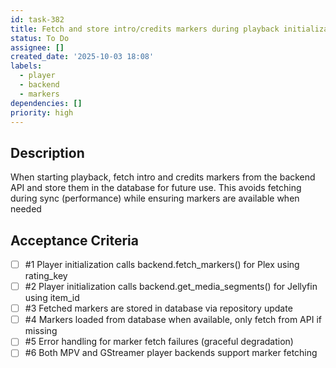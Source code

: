 ```yaml
---
id: task-382
title: Fetch and store intro/credits markers during playback initialization
status: To Do
assignee: []
created_date: '2025-10-03 18:08'
labels:
  - player
  - backend
  - markers
dependencies: []
priority: high
---
```


## Description

When starting playback, fetch intro and credits markers from the backend API and store them in the database for future use. This avoids fetching during sync (performance) while ensuring markers are available when needed

## Acceptance Criteria
<!-- AC:BEGIN -->
- [ ] #1 Player initialization calls backend.fetch_markers() for Plex using rating_key
- [ ] #2 Player initialization calls backend.get_media_segments() for Jellyfin using item_id
- [ ] #3 Fetched markers are stored in database via repository update
- [ ] #4 Markers loaded from database when available, only fetch from API if missing
- [ ] #5 Error handling for marker fetch failures (graceful degradation)
- [ ] #6 Both MPV and GStreamer player backends support marker fetching
<!-- AC:END -->
